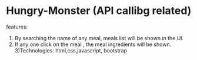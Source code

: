 # Hungry-Monster (API callibg related)

features:
1) By searching the name of any meal, meals list will be shown in the UI.
2) If any one click on the meal , the meal ingredients will be shown.
3)Technologies: html,css,javascript, bootstrap

